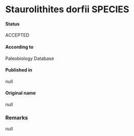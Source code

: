 Staurolithites dorfii SPECIES
=======

#### Status
ACCEPTED

#### According to
Paleobiology Database

#### Published in
null

#### Original name
null

### Remarks
null